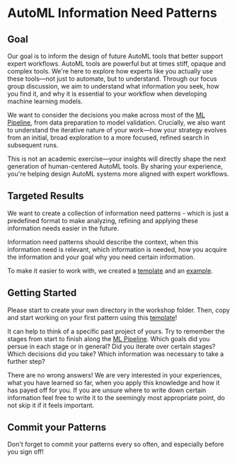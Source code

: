 # AutoML Information Need Patterns

## Goal

Our goal is to inform the design of future AutoML tools that better support expert workflows. AutoML tools are powerful but at times stiff, opaque and complex tools. We're here to explore how experts like you actually use these tools—not just to automate, but to understand. Through our focus group discussion, we aim to understand what information you seek, how you find it, and why it is essential to your workflow when developing machine learning models. 

We want to consider the decisions you make across most of the [ML Pipeline](ML%20Pipeline%20Overview.md), from data preparation to model validation. Crucially, we also want to understand the iterative nature of your work—how your strategy evolves from an initial, broad exploration to a more focused, refined search in subsequent runs.

This is not an academic exercise—your insights will directly shape the next generation of human-centered AutoML tools. By sharing your experience, you're helping design AutoML systems more aligned with expert workflows.

## Targeted Results

We want to create a collection of information need patterns - which is just a predefined format to make analyzing, refining and applying these information needs easier in the future.

Information need patterns should describe the context, when this information need is relevant, which information is needed, how you acquire the information and your goal why you need certain information.

To make it easier to work with, we created a [template](Template.md) and an [example](Example.md).

## Getting Started

Please start to create your own directory in the workshop folder.
Then, copy and start working on your first pattern using this [template](Template.md)!

It can help to think of a specific past project of yours. Try to remember the stages from start to finish along the [ML Pipeline](ML%20Pipeline%20Overview.md). Which goals did you persue in each stage or in general? Did you iterate over certain stages? Which decisions did you take? Which information was necessary to take a further step?

There are no wrong answers! We are very interested in your experiences, what you have learned so far, when you apply this knowledge and how it has payed off for you.
If you are unsure where to write down certain information feel free to write it to the seemingly most appropriate point, do not skip it if it feels important.

## Commit your Patterns

Don't forget to commit your patterns every so often, and especially before you sign off!

